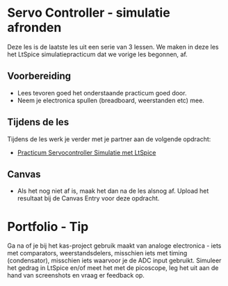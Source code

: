 # Servo Controller - simulatie afronden

Deze les is de laatste les uit een serie van 3 lessen. We maken in deze les het LtSpice simulatiepracticum dat we vorige les begonnen, af.

## Voorbereiding
- Lees tevoren goed het onderstaande practicum goed door.
- Neem je electronica spullen (breadboard, weerstanden etc) mee.

## Tijdens de les

Tijdens de les werk je verder met je partner aan de volgende opdracht:
- [Practicum Servocontroller Simulatie met LtSpice](../hardware-interfacing/basis-elektronica/ltspice/practicum-ltspice.md)    
  
## Canvas
- Als het nog niet af is, maak het dan na de les alsnog af.
  Upload het resultaat bij de Canvas Entry voor deze opdracht.

# Portfolio - Tip
Ga na of je bij het kas-project gebruik maakt van analoge electronica - iets met comparators, weerstandsdelers, misschien iets met timing (condensator), misschien iets waarvoor je de ADC input gebruikt. Simuleer het gedrag in LtSpice en/of meet het met de picoscope, leg het uit aan de hand van screenshots en vraag er feedback op.
